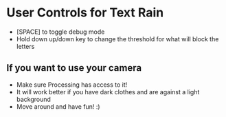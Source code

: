# User Controls for Text Rain
- [SPACE] to toggle debug mode
- Hold down up/down key to change the threshold for what will block the letters

## If you want to use your camera
- Make sure Processing has access to it!
- It will work better if you have dark clothes and are against a light background
- Move around and have fun! :)
